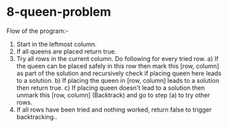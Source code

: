 # 8-queen-problem

Flow of the program:-

1) Start in the leftmost column.
2) If all queens are placed return true.
3) Try all rows in the current column. 
   Do following for every tried row.
    a) If the queen can be placed safely in this row then mark this [row, column] as part of the solution and recursively check if placing queen here leads to a solution.
    b) If placing the queen in [row, column] leads to a solution then return true.
    c) If placing queen doesn't lead to a solution then unmark this [row, column] (Backtrack) and go to step (a) to try other rows.
3) If all rows have been tried and nothing worked, return false to trigger backtracking..
